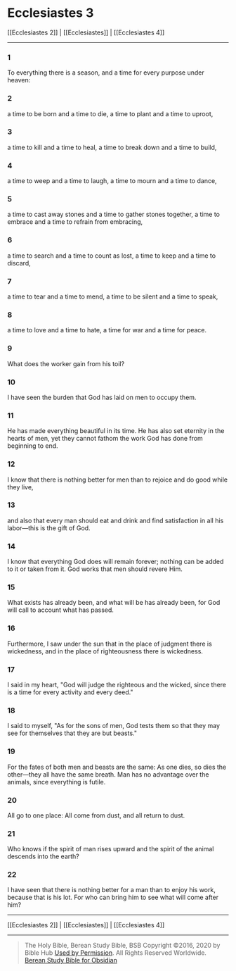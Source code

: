 # Ecclesiastes 3

[[Ecclesiastes 2]] | [[Ecclesiastes]] | [[Ecclesiastes 4]]

---

### 1
To everything there is a season, and a time for every purpose under heaven:

### 2
a time to be born and a time to die, a time to plant and a time to uproot,

### 3
a time to kill and a time to heal, a time to break down and a time to build,

### 4
a time to weep and a time to laugh, a time to mourn and a time to dance,

### 5
a time to cast away stones and a time to gather stones together, a time to embrace and a time to refrain from embracing,

### 6
a time to search and a time to count as lost, a time to keep and a time to discard,

### 7
a time to tear and a time to mend, a time to be silent and a time to speak,

### 8
a time to love and a time to hate, a time for war and a time for peace.

### 9
What does the worker gain from his toil?

### 10
I have seen the burden that God has laid on men to occupy them.

### 11
He has made everything beautiful in its time. He has also set eternity in the hearts of men, yet they cannot fathom the work God has done from beginning to end.

### 12
I know that there is nothing better for men than to rejoice and do good while they live,

### 13
and also that every man should eat and drink and find satisfaction in all his labor—this is the gift of God.

### 14
I know that everything God does will remain forever; nothing can be added to it or taken from it. God works that men should revere Him.

### 15
What exists has already been, and what will be has already been, for God will call to account what has passed.

### 16
Furthermore, I saw under the sun that in the place of judgment there is wickedness, and in the place of righteousness there is wickedness.

### 17
I said in my heart, "God will judge the righteous and the wicked, since there is a time for every activity and every deed."

### 18
I said to myself, "As for the sons of men, God tests them so that they may see for themselves that they are but beasts."

### 19
For the fates of both men and beasts are the same: As one dies, so dies the other—they all have the same breath. Man has no advantage over the animals, since everything is futile.

### 20
All go to one place: All come from dust, and all return to dust.

### 21
Who knows if the spirit of man rises upward and the spirit of the animal descends into the earth?

### 22
I have seen that there is nothing better for a man than to enjoy his work, because that is his lot. For who can bring him to see what will come after him?

---

[[Ecclesiastes 2]] | [[Ecclesiastes]] | [[Ecclesiastes 4]]

---

> The Holy Bible, Berean Study Bible, BSB
> Copyright &copy;2016, 2020 by Bible Hub
> [Used by Permission](https://berean.bible/terms.htm). All Rights Reserved Worldwide.
> [Berean Study Bible for Obsidian](https://github.com/gapmiss/berean-study-bible-for-obsidian)</small>

